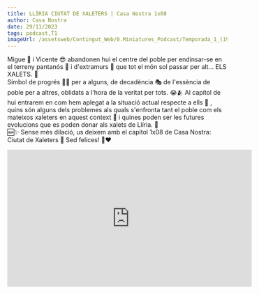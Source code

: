 ```yaml
---
title: LLÍRIA CIUTAT DE XALETERS | Casa Nostra 1x08
author: Casa Nostra
date: 29/11/2023
tags: podcast,T1
imageUrl: /assetsweb/Contingut_Web/0.Miniatures_Podcast/Temporada_1_(1920x1080)/CASANOSTRA_Capítol08_1920x1080.jpg
---
```


<p>Migue 🥸 i Vicente 😎 abandonen hui el centre del poble per endinsar-se en el terreny pantanós 🪷 i d&#39;extramurs 🧱 que tot el món sol passar per alt... ELS XALETS. 🏡 
<br>Símbol de progrés 🌱🍀 per a alguns, de decadència 🎭 de l&#39;essència de poble per a altres, oblidats a l&#39;hora de la veritat per tots. 😭🫂
Al capítol de hui entrarem en com hem aplegat a la situació actual respecte a ells 🚶 , quins són alguns dels problemes als quals s&#39;enfronta tant el poble com els mateixos xaleters en aquest context 🏃 i quines poden ser les futures evolucions que es poden donar als xalets de Llíria. 💆
<br>🆕✨ Sense més dilació, us deixem amb el capítol 1x08 de Casa Nostra: Ciutat de Xaleters 🏡 
Sed felices! 🫶♥️</p>

<iframe width="560" height="315" src="https://www.youtube.com/embed/JAB1aR73450?si=TaXyCbGjLPAq34Gx" title="YouTube video player" frameborder="0" allow="accelerometer; autoplay; clipboard-write; encrypted-media; gyroscope; picture-in-picture; web-share" referrerpolicy="strict-origin-when-cross-origin" allowfullscreen></iframe>
